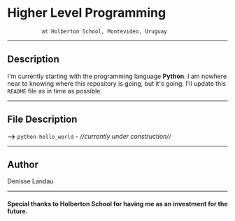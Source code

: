 # Higher Level Programming
               at Holberton School, Montevideo, Uruguay
---

## Description

I'm currently starting with the programming language **Python**. I am nowhere near to knowing where this repository is going, but it's going. I'll update this ``README`` file as in time as possible.

---

## File Description

**-->** ``python-hello_world`` - *//currently under construction//*

---

## Author

Denisse Landau

---

#### Special thanks to Holberton School for having me as an investment for the future.
